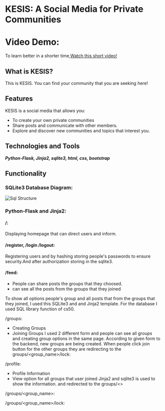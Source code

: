 # KESIS: A Social Media for Private Communities

# Video Demo:
To learn better in a shorter time,[Watch this short video!](google.com)

## What is KESIS?

This is KESIS. You can find your community that you are seeking here!

## Features
KESIS is a social media that allows you:
* To create your own private communities
* Share posts and communicate with other members.
* Explore and discover new communities and topics that interest you.

## Technologies and Tools
**_Python-Flask, Jinja2, sqlite3, html, css, bootstrap_**

## Functionality

### SQLite3 Database Diagram:
![Sql Structure](database.png)


### Python-Flask and Jinja2:
#### /:
Displaying homepage that can direct users and inform.

#### /register, /login /logout:
Registering users and by hashing storing people's passwords to ensure security.And after authorization storing in the sqlite3.


#### /feed:
* People can share posts the groups that they choosed.
* can see all the posts from the groups that they joined

To show all options people's group and all posts that from the groups that they joined, I used this SQLite3 and and Jinja2 template. For the database I used SQL library function of cs50.

/groups:
* Creating Groups
* Joining Groups
I used 2 different form and people can see all groups and creating group options in the same page. According to given form to the backend, new groups are being created. When people click join button for the other groups they are redirecting to the groups/<group_name>/lock:

/profile:
* Profile Information
* View option for all groups that user joined
Jinja2 and sqlite3 is used to show the information. and redirected to the groups/<>

/groups/<group_name>:

/groups/<group_name>/lock:



